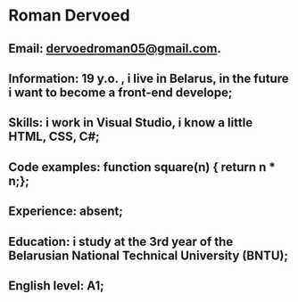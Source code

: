 # Roman Dervoed

## Email: dervoedroman05@gmail.com.

## Information: 19 y.o. , i live in Belarus, in the future i want to become a front-end develope;

## Skills: i work in Visual Studio, i know a little HTML, CSS, C#;

## Code examples: function square(n) { return n * n;};

## Experience: absent;

## Education: i study at the 3rd year of the Belarusian National Technical University (BNTU);

## English level: A1;

